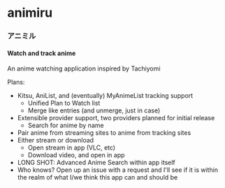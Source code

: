 # animiru
### アニミル
#### Watch and track anime
An anime watching application inspired by Tachiyomi

Plans:
* Kitsu, AniList, and (eventually) MyAnimeList tracking support
  * Unified Plan to Watch list
  * Merge like entries (and unmerge, just in case)
* Extensible provider support, two providers planned for initial release
  * Search for anime by name
* Pair anime from streaming sites to anime from tracking sites
* Either stream or download
  * Open stream in app (VLC, etc)
  * Download video, and open in app
* LONG SHOT: Advanced Anime Search within app itself
* Who knows? Open up an issue with a request and I'll see if it is within the realm of what I/we think this app can and should be
